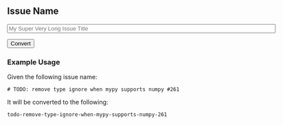 ## Issue Name

<input type="text" placeholder="My Super Very Long Issue Title" id="input" size="75">

<input class="button" type="submit" value="Convert"
onclick="document.getElementById('input').value =
document.getElementById('input').value.toLowerCase().replace(/[^a-z\d\s]/g, '').trim().replace(/\s/g,'-');return false;">

### Example Usage
Given the following issue name:

`# TODO: remove type ignore when mypy supports numpy #261`

It will be converted to the following:

`todo-remove-type-ignore-when-mypy-supports-numpy-261`
